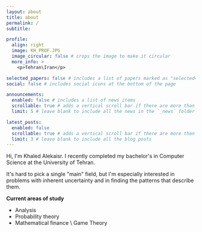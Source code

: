 ```yaml
---
layout: about
title: about
permalink: /
subtitle:

profile:
  align: right
  image: KH_PROF.JPG
  image_circular: false # crops the image to make it circular
  more_info: >
    <p>Tehran\Iran</p>

selected_papers: false # includes a list of papers marked as "selected={true}"
social: false # includes social icons at the bottom of the page

announcements:
  enabled: false # includes a list of news items
  scrollable: true # adds a vertical scroll bar if there are more than 3 news items
  limit: 5 # leave blank to include all the news in the `_news` folder

latest_posts:
  enabled: false
  scrollable: true # adds a vertical scroll bar if there are more than 3 new posts items
  limit: 3 # leave blank to include all the blog posts
---
```


Hi, I'm Khaled Alekaisr. I recently completed my bachelor's in Computer Science at the University of Tehran.

It's hard to pick a single "main" field, but I'm especially interested in problems with inherent uncertainty and in finding the patterns that describe them.

**Current areas of study**
- Analysis
- Probability theory
- Mathematical finance \ Game Theory
